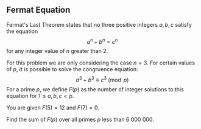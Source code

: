 ## Fermat Equation

Fermat's Last Theorem states that no three positive integers  $a,  b,  c$  satisfy the equation
$$a^n+b^n=c^n$$
for any integer value of  $n$  greater than $2$.

For this problem we are only considering the case  $n=3$. For certain values of  $p$, it is possible to solve the congruence equation:
$$a^3+b^3 \equiv c^3 \pmod{p}$$
For a prime  $p$, we define  $F(p)$  as the number of integer solutions to this equation for  $1≤a,b,c<p$.

You are given  $F(5)=12$  and  $F(7)=0$.

Find the sum of  $F(p)$  over all primes  $p$  less than  $6\ 000\ 000$.
